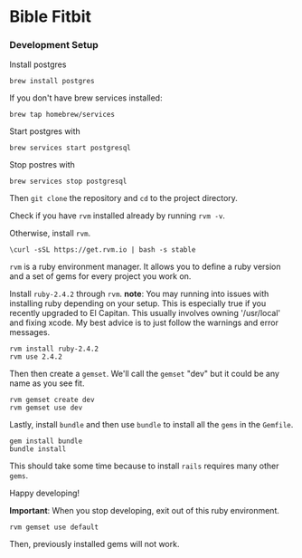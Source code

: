 # Bible Fitbit
### Development Setup
Install postgres
 ```
 brew install postgres
 ```
 If you don't have brew services installed:
 ```
 brew tap homebrew/services
 ```
 Start postgres with 
 ```
 brew services start postgresql
 ```
 Stop postres with
 ```
 brew services stop postgresql
 ```
 Then `git clone` the repository and `cd` to the project directory.

Check if you have `rvm` installed already by running `rvm -v`. 

Otherwise, install `rvm`.
```
\curl -sSL https://get.rvm.io | bash -s stable
```
`rvm` is a ruby environment manager.  It allows you to define a ruby version and a set of gems for every project you work on.

Install `ruby-2.4.2` through `rvm`.  **note**: You may running into issues with installing ruby depending on your setup.  This is especially true if you recently upgraded to El Capitan.  This usually involves owning '/usr/local' and fixing xcode.  My best advice is to just follow the warnings and error messages.

```
rvm install ruby-2.4.2
rvm use 2.4.2
```
Then then create a `gemset`.  We'll call the `gemset` "dev" but it could be any name as you see fit.
```
rvm gemset create dev
rvm gemset use dev
```
Lastly, install `bundle` and then use `bundle` to install all the `gems` in the `Gemfile`.
```
gem install bundle
bundle install
```
This should take some time because to install `rails` requires many other `gems`.

Happy developing!

**Important**: When you stop developing, exit out of this ruby environment.
```
rvm gemset use default
```
Then, previously installed gems will not work.